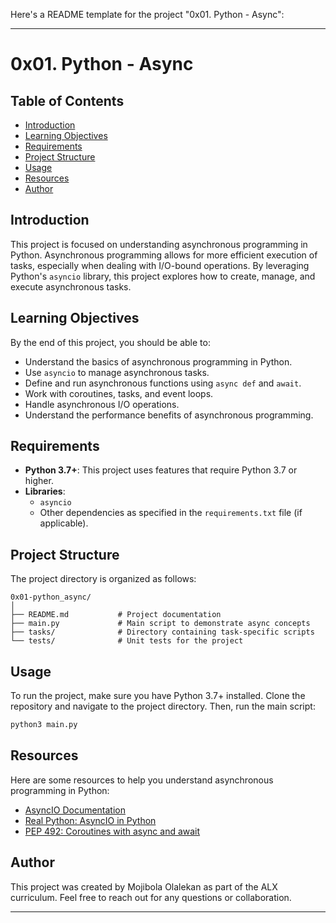 Here's a README template for the project "0x01. Python - Async":

---

# 0x01. Python - Async

## Table of Contents
- [Introduction](#introduction)
- [Learning Objectives](#learning-objectives)
- [Requirements](#requirements)
- [Project Structure](#project-structure)
- [Usage](#usage)
- [Resources](#resources)
- [Author](#author)

## Introduction
This project is focused on understanding asynchronous programming in Python. Asynchronous programming allows for more efficient execution of tasks, especially when dealing with I/O-bound operations. By leveraging Python's `asyncio` library, this project explores how to create, manage, and execute asynchronous tasks.

## Learning Objectives
By the end of this project, you should be able to:
- Understand the basics of asynchronous programming in Python.
- Use `asyncio` to manage asynchronous tasks.
- Define and run asynchronous functions using `async def` and `await`.
- Work with coroutines, tasks, and event loops.
- Handle asynchronous I/O operations.
- Understand the performance benefits of asynchronous programming.

## Requirements
- **Python 3.7+**: This project uses features that require Python 3.7 or higher.
- **Libraries**:
  - `asyncio`
  - Other dependencies as specified in the `requirements.txt` file (if applicable).

## Project Structure
The project directory is organized as follows:
```
0x01-python_async/
│
├── README.md           # Project documentation
├── main.py             # Main script to demonstrate async concepts
├── tasks/              # Directory containing task-specific scripts
└── tests/              # Unit tests for the project
```


## Usage
To run the project, make sure you have Python 3.7+ installed. Clone the repository and navigate to the project directory. Then, run the main script:

```bash
python3 main.py
```

## Resources
Here are some resources to help you understand asynchronous programming in Python:
- [AsyncIO Documentation](https://docs.python.org/3/library/asyncio.html)
- [Real Python: AsyncIO in Python](https://realpython.com/async-io-python/)
- [PEP 492: Coroutines with async and await](https://www.python.org/dev/peps/pep-0492/)

## Author
This project was created by Mojibola Olalekan as part of the ALX curriculum. Feel free to reach out for any questions or collaboration.

---

